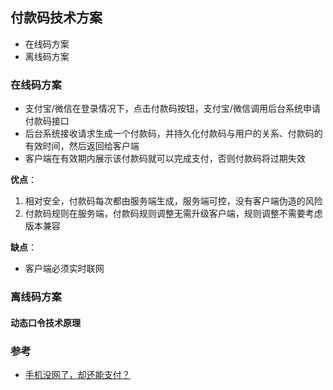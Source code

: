 

## <a name="payWay">付款码技术方案</a>

+ 在线码方案
+ 离线码方案



### 在线码方案

+ 支付宝/微信在登录情况下，点击付款码按钮，支付宝/微信调用后台系统申请付款码接口
+ 后台系统接收请求生成一个付款码，并持久化付款码与用户的关系、付款码的有效时间，然后返回给客户端
+ 客户端在有效期内展示该付款码就可以完成支付，否则付款码将过期失效

**优点**：

1. 相对安全，付款码每次都由服务端生成，服务端可控，没有客户端伪造的风险
2. 付款码规则在服务端，付款码规则调整无需升级客户端，规则调整不需要考虑版本兼容

**缺点**：

+ 客户端必须实时联网





###  <a name = "offlinePayCode">离线码方案</a>



####  动态口令技术原理







### <a name="ref">参考</a>

+ <a href="https://mp.weixin.qq.com/s/zsMOpHSWmavjNQq4swvaVA">手机没网了，却还能支付？</a>

